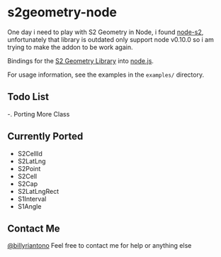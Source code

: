 # s2geometry-node

One day i need to play with S2 Geometry in Node, i found [node-s2](https://github.com/uber/node-s2), unfortunately that library is outdated only support node v0.10.0 so i am trying to make the  addon to be work again.

Bindings for the [S2 Geometry Library](https://code.google.com/p/s2-geometry-library/) into
[node.js](http://nodejs.org/).

For usage information, see the examples in the `examples/` directory.

## Todo List 
-. Porting More Class


## Currently Ported
* S2CellId 
* S2LatLng
* S2Point
* S2Cell
* S2Cap
* S2LatLngRect
* S1Interval
* S1Angle


## Contact Me 
[@billyriantono](http://twitter.com/kebluk_id) Feel free to contact me for help or anything else

